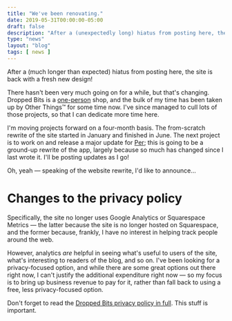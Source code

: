 ```yaml
---
title: "We've been renovating."
date: 2019-05-31T00:00:00-05:00
draft: false
description: "After a (unexpectedly long) hiatus from posting here, the site is back with a fresh new design!"
type: "news"
layout: "blog"
tags: [ news ]
---
```


After a (much longer than expected) hiatus from posting here, the site is back with a fresh new design!

There hasn't been very much going on for a while, but that's changing. Dropped Bits is a [one-person] shop, and the bulk of my time has been taken up by Other Things&trade; for some time now. I've since managed to cull lots of those projects, so that I can dedicate more time here.

I'm moving projects forward on a four-month basis. The from-scratch rewrite of the site started in January and finished in June. The next project is to work on and release a major update for [Per]; this is going to be a ground-up rewrite of the app, largely because so much has changed since I last wrote it. I'll be posting updates as I go!

Oh, yeah — speaking of the website rewrite, I'd like to announce...

# Changes to the privacy policy

Specifically, the site no longer uses Google Analytics or Squarespace Metrics — the latter because the site is no longer hosted on Squarespace, and the former because, frankly, I have no interest in helping track people around the web.

However, analytics _are_ helpful in seeing what's useful to users of the site, what's interesting to readers of the blog, and so on. I've been looking for a privacy-focused option, and while there are some great options out there right now, I can't justify the additional expenditure right now — so my focus is to bring up business revenue to pay for it, rather than fall back to using a free, less privacy-focused option.

Don't forget to read the [Dropped Bits privacy policy in full]. This stuff is important.

[one-person]: https://angelostavrow.com/
[Per]: /apps/per/
[Dropped Bits privacy policy in full]: /privacy-policy/